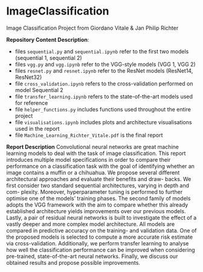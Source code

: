 # ImageClassification
Image Classification Project from Giordano Vitale &amp; Jan Philip Richter

**Repository Content Description**:
- files `sequential.py` and  `sequential.ipynb` refer to the first two models (sequential 1, sequential 2)
- files `vgg.py` and  `vgg.ipynb` refer to the VGG-style models (VGG 1, VGG 2)
- files `resnet.py` and `resnet.ipynb` refer to the ResNet models (ResNet14, ResNet32)
- file  `cross_validation.ipynb` refers to the cross-validation performed on model Sequential 2
- file  `transfer_learning.ipynb` refers to the state-of-the-art models used for reference
- file  `helper_functions.py` includes functions used throughout the entire project
- file  `visualisations.ipynb` includes plots and architecture visualisations used in the report
- file  `Machine_Learning_Richter_Vitale.pdf` is the final report

**Report Description**
Convolutional neural networks are great machine learning models to deal with the task of
image classification. This report introduces multiple model specifications in order to compare
their performance on a classification task with the goal of identifying whether an image contains
a muffin or a chihuahua.
We propose several different architectural approaches and evaluate their benefits and draw-
backs. We first consider two standard sequential architectures, varying in depth and com-
plexity. Moreover, hyperparameter tuning is performed to further optimise one of the models’
training phases. The second family of models adopts the VGG framework with the aim to
compare whether this already established architecture yields improvements over our previous
models. Lastly, a pair of residual neural networks is built to investigate the effect of a vastly
deeper and more complex model architecture. All models are compared in predictive accuracy
on the training- and validation data. One of the proposed models is selected to compute a
more accurate risk estimate via cross-validation.
Additionally, we perform transfer learning to analyse how well the classification performance
can be improved when considering pre-trained, state-of-the-art neural networks.
Finally, we discuss our obtained results and propose possible improvements.

